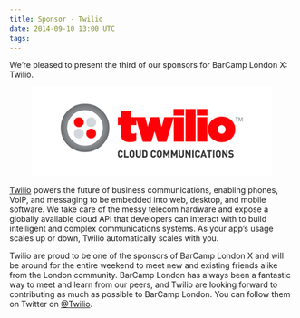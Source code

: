 ```yaml
---
title: Sponsor - Twilio
date: 2014-09-10 13:00 UTC
tags:
---
```


We’re pleased to present the third of our sponsors for BarCamp London X: Twilio.

<figure class="logo"><img src="/images/sponsors/twilio.png"></figure>

[Twilio](http://twilio.com "Twilio") powers the future of business communications, enabling phones, VoIP, and messaging to be embedded into web, desktop, and mobile software. We take care of the messy telecom hardware and expose a globally available cloud API that developers can interact with to build intelligent and complex communications systems. As your app’s usage scales up or down, Twilio automatically scales with you.

Twilio are proud to be one of the sponsors of BarCamp London X and will be around for the entire weekend to meet new and existing friends alike from the London community. BarCamp London has always been a fantastic way to meet and learn from our peers, and Twilio are looking forward to contributing as much as possible to BarCamp London. You can follow them on Twitter on [@Twilio](http://twitter.com/twilio "Twilio on Twitter").
